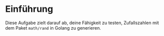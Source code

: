 # Einführung

Diese Aufgabe zielt darauf ab, deine Fähigkeit zu testen, Zufallszahlen mit dem Paket `math/rand` in Golang zu generieren.
